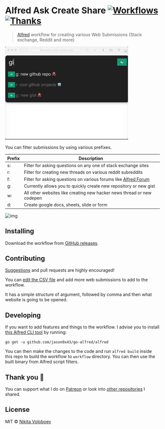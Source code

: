 # Alfred Ask Create Share [![Workflows](https://img.shields.io/badge/More%20Workflows-🎩-purple.svg)](https://github.com/learn-anything/alfred-workflows) [![Thanks](https://img.shields.io/badge/Say%20Thanks-💗-ff69b4.svg)](https://www.patreon.com/nikitavoloboev)
> [Alfred](https://www.alfredapp.com/) workflow for creating various Web Submissions (Stack exchange, Reddit and more)

<img src="media/demo.gif" width="400" alt="img">

You can filter submissions by using various prefixes. 

|  Prefix |  Description |
|---|---|
| s:  |  Filter for asking questions on any one of stack exchange sites |
|  r: | Filter for creating new threads on various reddit subreddits  |
|  f: |  Filter for asking questions on various forums like [Alfred Forum](https://www.alfredforum.com/) |
|  g: |  Currently allows you to quickly create new repository or new gist |
|  w: | All other websites like creating new hacker news thread or new codepen|
| d:  |  Create google docs, sheets, slide or form |

<img src="http://i.imgur.com/QhOiptU.png" width="400" alt="img">

## Installing
Download the workflow from [GitHub releases](https://github.com/nikitavoloboev/alfred-ask-create-share/releases/latest).

## Contributing
[Suggestions](https://github.com/nikitavoloboev/alfred-ask-create-share/issues) and pull requests are highly encouraged!

You can [edit the CSV file](https://github.com/nikitavoloboev/alfred-ask-create-share/edit/master/workflow/ask-create-share.csv) and add more web submissions to add to the workflow.

It has a simple structure of argument, followed by comma and then what website is going to be opened.

## Developing
If you want to add features and things to the workflow. I advise you to install [this Alfred CLI tool](https://godoc.org/github.com/jason0x43/go-alfred/alfred) by running:

`go get -u github.com/jason0x43/go-alfred/alfred`

You can then make the changes to the code and run `alfred build` inside this repo to build the workflow to `workflow` directory. You can then use the built binary from Alfred script filters.

## Thank you 💜
You can support what I do on [Patreon](https://www.patreon.com/nikitavoloboev) or look into [other repositories](https://my.mindnode.com/ZKGETDkUaQUsL3q8q9z788CxG84oEHgDiT79GuzX#-143.5,-902.6,0) I shared. 

## License
MIT © [Nikita Voloboev](https://www.nikitavoloboev.xyz)
